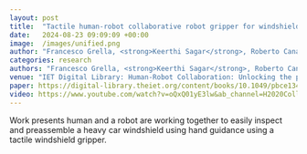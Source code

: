 ```yaml
---
layout: post
title:  "Tactile human-robot collaborative robot gripper for windshield inspection and assembly"
date:   2024-08-23 09:09:09 +00:00
image:  /images/unified.png
author: "Francesco Grella, <strong>Keerthi Sagar</strong>, Roberto Canale, Michal Jilich, Alessandro Albini, Gorgio Cannata, Matteo Zoppi"
categories: research
authors: "Francesco Grella, <strong>Keerthi Sagar</strong>, Roberto Canale, Michal Jilich, Alessandro Albini, Gorgio Cannata, Matteo Zoppi"
venue: "IET Digital Library: Human-Robot Collaboration: Unlocking the potential for industrial applications,2023"
paper: https://digital-library.theiet.org/content/books/10.1049/pbce134e_ch7
video: https://www.youtube.com/watch?v=oQxQ01yE3lw&ab_channel=H2020CollaborateProject
---
```

Work presents human and a robot are working together to easily inspect and preassemble a heavy car windshield using hand guidance using a 
tactile windshield gripper.
